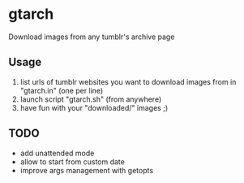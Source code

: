 gtarch
======

Download images from any tumblr's archive page

## Usage

1. list urls of tumblr websites you want to download images from in "gtarch.in" (one per line)
2. launch script "gtarch.sh" (from anywhere)
3. have fun with your "downloaded/" images ;)

## TODO

- add unattended mode
- allow to start from custom date
- improve args management with getopts

